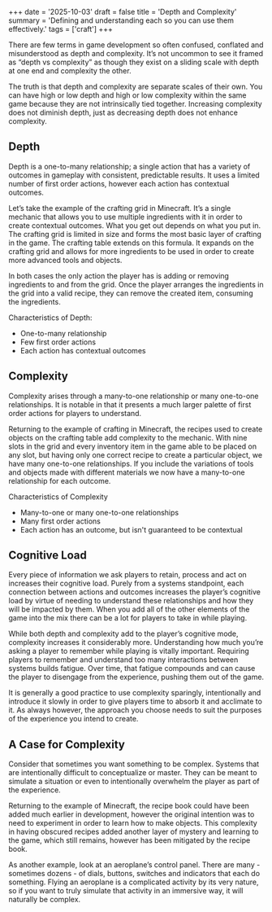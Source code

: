 +++
date = '2025-10-03'
draft = false
title = 'Depth and Complexity'
summary = 'Defining and understanding each so you can use them effectively.'
tags = ['craft']
+++

There are few terms in game development so often confused, conflated and misunderstood as depth and complexity. It’s not uncommon to see it framed as “depth vs complexity” as though they exist on a sliding scale with depth at one end and complexity the other.

The truth is that depth and complexity are separate scales of their own. You can have high or low depth and high or low complexity within the same game because they are not intrinsically tied together. Increasing complexity does not diminish depth, just as decreasing depth does not enhance complexity.

## Depth

Depth is a one-to-many relationship; a single action that has a variety of outcomes in gameplay with consistent, predictable results. It uses a limited number of first order actions, however each action has contextual outcomes. 

Let’s take the example of the crafting grid in Minecraft. It’s a single mechanic that allows you to use multiple ingredients with it in order to create contextual outcomes. What you get out depends on what you put in. The crafting grid is limited in size and forms the most basic layer of crafting in the game. The crafting table extends on this formula. It expands on the crafting grid and allows for more ingredients to be used in order to create more advanced tools and objects. 

In both cases the only action the player has is adding or removing ingredients to and from the grid. Once the player arranges the ingredients in the grid into a valid recipe, they can remove the created item, consuming the ingredients.

Characteristics of Depth:

* One-to-many relationship  
* Few first order actions  
* Each action has contextual outcomes

## Complexity

Complexity arises through a many-to-one relationship or many one-to-one relationships. It is notable in that it presents a much larger palette of first order actions for players to understand.

Returning to the example of crafting in Minecraft, the recipes used to create objects on the crafting table add complexity to the mechanic. With nine slots in the grid and every inventory item in the game able to be placed on any slot, but having only one correct recipe to create a particular object, we have many one-to-one relationships. If you include the variations of tools and objects made with different materials we now have a many-to-one relationship for each outcome.

Characteristics of Complexity

* Many-to-one or many one-to-one relationships  
* Many first order actions  
* Each action has an outcome, but isn't guaranteed to be contextual

## Cognitive Load

Every piece of information we ask players to retain, process and act on increases their cognitive load. Purely from a systems standpoint, each connection between actions and outcomes increases the player’s cognitive load by virtue of needing to understand these relationships and how they will be impacted by them. When you add all of the other elements of the game into the mix there can be a lot for players to take in while playing.

While both depth and complexity add to the player’s cognitive mode, complexity increases it considerably more. Understanding how much you’re asking a player to remember while playing is vitally important. Requiring players to remember and understand too many interactions between systems builds fatigue. Over time, that fatigue compounds and can cause the player to disengage from the experience, pushing them out of the game.

It is generally a good practice to use complexity sparingly, intentionally and introduce it slowly in order to give players time to absorb it and acclimate to it. As always however, the approach you choose needs to suit the purposes of the experience you intend to create.

## A Case for Complexity

Consider that sometimes you want something to be complex. Systems that are intentionally difficult to conceptualize or master. They can be meant to simulate a situation or even to intentionally overwhelm the player as part of the experience. 

Returning to the example of Minecraft, the recipe book could have been added much earlier in development, however the original intention was to need to experiment in order to learn how to make objects. This complexity in having obscured recipes added another layer of mystery and learning to the game, which still remains, however has been mitigated by the recipe book.

As another example, look at an aeroplane’s control panel. There are many \- sometimes dozens \- of dials, buttons, switches and indicators that each do something. Flying an aeroplane is a complicated activity by its very nature, so if you want to truly simulate that activity in an immersive way, it will naturally be complex.